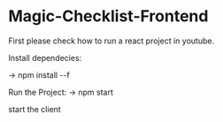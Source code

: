 # Magic-Checklist-Frontend

First please check how to run a react project in youtube.

Install dependecies:

-> npm install --f


Run the Project: 
-> npm start

start the client
